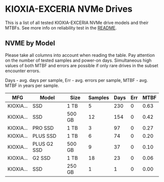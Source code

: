 KIOXIA-EXCERIA NVMe Drives
==========================

This is a list of all tested KIOXIA-EXCERIA NVMe drive models and their MTBFs. See more
info on reliability test in the [README](https://github.com/linuxhw/SMART).

NVME by Model
------------

Please take all columns into account when reading the table. Pay attention on the
number of tested samples and power-on days. Simultaneous high values of both MTBF
and errors are possible if only rare drives in the subset encounter errors.

Days - avg. days per sample,
Err  - avg. errors per sample,
MTBF - avg. MTBF in years per sample.

| MFG       | Model              | Size   | Samples | Days  | Err   | MTBF |
|-----------|--------------------|--------|---------|-------|-------|------|
| KIOXIA... | SSD                | 1 TB   | 5       | 230   | 0     | 0.63   |
| KIOXIA... | SSD                | 500 GB | 12      | 154   | 0     | 0.42   |
| KIOXIA... | PRO SSD            | 1 TB   | 3       | 97    | 0     | 0.27   |
| KIOXIA... | PLUS SSD           | 1 TB   | 6       | 74    | 0     | 0.20   |
| KIOXIA... | PLUS G2 SSD        | 500 GB | 9       | 37    | 0     | 0.10   |
| KIOXIA... | G2 SSD             | 1 TB   | 18      | 23    | 0     | 0.06   |
| KIOXIA... | SSD                | 250 GB | 1       | 1     | 0     | 0.00   |
